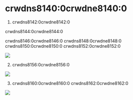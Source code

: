 # crwdns8140:0crwdne8140:0

1. crwdns8142:0crwdne8142:0

crwdns8144:0crwdne8144:0

crwdns8146:0crwdne8146:0 crwdns8148:0crwdne8148:0 crwdns8150:0crwdne8150:0 crwdns8152:0crwdne8152:0

![](crwdns8154:0crwdne8154:0)

2. crwdns8156:0crwdne8156:0

![](crwdns8158:0crwdne8158:0)

3. crwdns8160:0crwdne8160:0 crwdns8162:0crwdne8162:0

![](crwdns8164:0crwdne8164:0)



